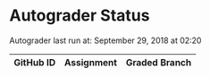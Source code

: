 # Autograder Status
Autograder last run at: September 29, 2018 at 02:20

| GitHub ID | Assignment | Graded Branch |
|-----------|------------|---------------|
